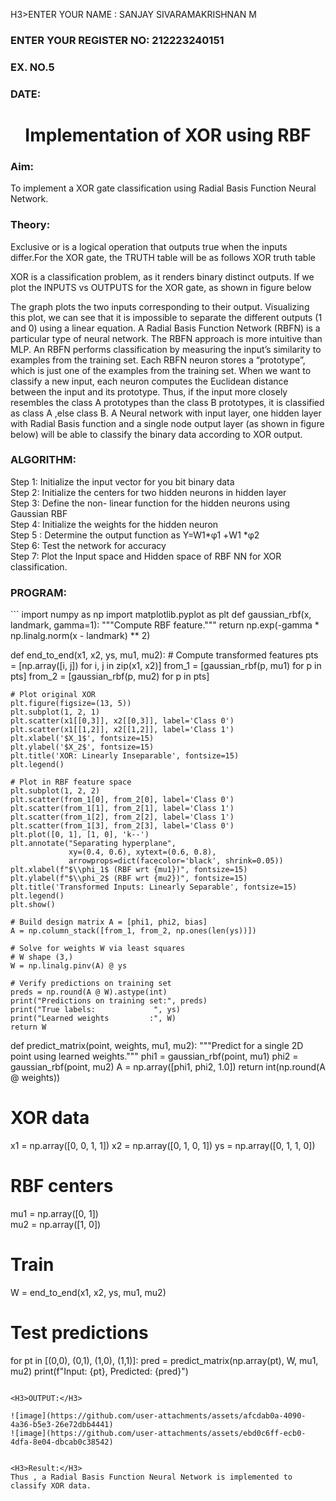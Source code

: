 H3>ENTER YOUR NAME : SANJAY SIVARAMAKRISHNAN M</H3>
<H3>ENTER YOUR REGISTER NO: 212223240151</H3>
<H3>EX. NO.5</H3>
<H3>DATE:</H3>
<H1 ALIGN =CENTER>Implementation of XOR  using RBF</H1>
<H3>Aim:</H3>
To implement a XOR gate classification using Radial Basis Function  Neural Network.

<H3>Theory:</H3>
<P>Exclusive or is a logical operation that outputs true when the inputs differ.For the XOR gate, the TRUTH table will be as follows XOR truth table </P>

<P>XOR is a classification problem, as it renders binary distinct outputs. If we plot the INPUTS vs OUTPUTS for the XOR gate, as shown in figure below </P>




<P>The graph plots the two inputs corresponding to their output. Visualizing this plot, we can see that it is impossible to separate the different outputs (1 and 0) using a linear equation.
A Radial Basis Function Network (RBFN) is a particular type of neural network. The RBFN approach is more intuitive than MLP. An RBFN performs classification by measuring the input’s similarity to examples from the training set. Each RBFN neuron stores a “prototype”, which is just one of the examples from the training set. When we want to classify a new input, each neuron computes the Euclidean distance between the input and its prototype. Thus, if the input more closely resembles the class A prototypes than the class B prototypes, it is classified as class A ,else class B.
A Neural network with input layer, one hidden layer with Radial Basis function and a single node output layer (as shown in figure below) will be able to classify the binary data according to XOR output.
</P>





<H3>ALGORITHM:</H3>
Step 1: Initialize the input  vector for you bit binary data<Br>
Step 2: Initialize the centers for two hidden neurons in hidden layer<Br>
Step 3: Define the non- linear function for the hidden neurons using Gaussian RBF<br>
Step 4: Initialize the weights for the hidden neuron <br>
Step 5 : Determine the output  function as 
                 Y=W1*φ1 +W1 *φ2 <br>
Step 6: Test the network for accuracy<br>
Step 7: Plot the Input space and Hidden space of RBF NN for XOR classification.

<H3>PROGRAM:</H3>
```
import numpy as np 
import matplotlib.pyplot as plt 
def gaussian_rbf(x, landmark, gamma=1):
    """Compute RBF feature."""
    return np.exp(-gamma * np.linalg.norm(x - landmark) ** 2)

def end_to_end(x1, x2, ys, mu1, mu2):
    # Compute transformed features
    pts = [np.array([i, j]) for i, j in zip(x1, x2)]
    from_1 = [gaussian_rbf(p, mu1) for p in pts]
    from_2 = [gaussian_rbf(p, mu2) for p in pts]
    
    # Plot original XOR
    plt.figure(figsize=(13, 5))
    plt.subplot(1, 2, 1)
    plt.scatter(x1[[0,3]], x2[[0,3]], label='Class 0')
    plt.scatter(x1[[1,2]], x2[[1,2]], label='Class 1')
    plt.xlabel('$X_1$', fontsize=15)
    plt.ylabel('$X_2$', fontsize=15)
    plt.title('XOR: Linearly Inseparable', fontsize=15)
    plt.legend()
    
    # Plot in RBF feature space
    plt.subplot(1, 2, 2)
    plt.scatter(from_1[0], from_2[0], label='Class 0')
    plt.scatter(from_1[1], from_2[1], label='Class 1')
    plt.scatter(from_1[2], from_2[2], label='Class 1')
    plt.scatter(from_1[3], from_2[3], label='Class 0')
    plt.plot([0, 1], [1, 0], 'k--')
    plt.annotate("Separating hyperplane",
                 xy=(0.4, 0.6), xytext=(0.6, 0.8),
                 arrowprops=dict(facecolor='black', shrink=0.05))
    plt.xlabel(f"$\\phi_1$ (RBF wrt {mu1})", fontsize=15)
    plt.ylabel(f"$\\phi_2$ (RBF wrt {mu2})", fontsize=15)
    plt.title('Transformed Inputs: Linearly Separable', fontsize=15)
    plt.legend()
    plt.show()
    
    # Build design matrix A = [phi1, phi2, bias]
    A = np.column_stack([from_1, from_2, np.ones(len(ys))])
    
    # Solve for weights W via least squares
    # W shape (3,)
    W = np.linalg.pinv(A) @ ys
    
    # Verify predictions on training set
    preds = np.round(A @ W).astype(int)
    print("Predictions on training set:", preds)
    print("True labels:             ", ys)
    print("Learned weights         :", W)
    return W

def predict_matrix(point, weights, mu1, mu2):
    """Predict for a single 2D point using learned weights."""
    phi1 = gaussian_rbf(point, mu1)
    phi2 = gaussian_rbf(point, mu2)
    A = np.array([phi1, phi2, 1.0])
    return int(np.round(A @ weights))

# XOR data
x1 = np.array([0, 0, 1, 1])
x2 = np.array([0, 1, 0, 1])
ys = np.array([0, 1, 1, 0])

# RBF centers
mu1 = np.array([0, 1])    
mu2 = np.array([1, 0])

# Train
W = end_to_end(x1, x2, ys, mu1, mu2)

# Test predictions
for pt in [(0,0), (0,1), (1,0), (1,1)]:
    pred = predict_matrix(np.array(pt), W, mu1, mu2)
    print(f"Input: {pt}, Predicted: {pred}")

```

<H3>OUTPUT:</H3>

![image](https://github.com/user-attachments/assets/afcdab0a-4090-4a36-b5e3-26e72dbb4441)
![image](https://github.com/user-attachments/assets/ebd0c6ff-ecb0-4dfa-8e04-dbcab0c38542)


<H3>Result:</H3>
Thus , a Radial Basis Function Neural Network is implemented to classify XOR data.








